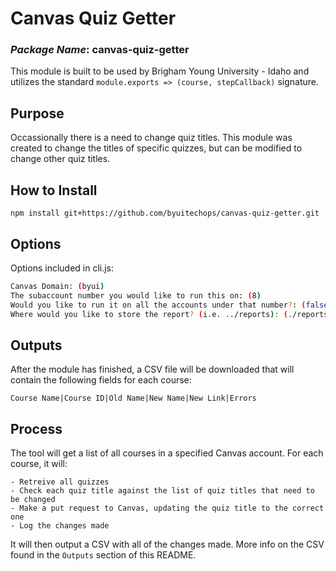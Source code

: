 # Canvas Quiz Getter
### *Package Name*: canvas-quiz-getter

This module is built to be used by Brigham Young University - Idaho and utilizes the standard `module.exports => (course, stepCallback)` signature.


## Purpose
Occassionally there is a need to change quiz titles. This module was created to change the titles of specific quizzes, but can be modified to change other quiz titles.


## How to Install
```
npm install git+https://github.com/byuitechops/canvas-quiz-getter.git
```


## Options

Options included in cli.js:
```bash
Canvas Domain: (byui)
The subaccount number you would like to run this on: (8)
Would you like to run it on all the accounts under that number?: (false)
Where would you like to store the report? (i.e. ../reports): (./reports)
```


## Outputs

After the module has finished, a CSV file will be downloaded that will contain the following fields for each course:

`Course Name|Course ID|Old Name|New Name|New Link|Errors`


## Process

The tool will get a list of all courses in a specified Canvas account. For each course, it will:

    - Retreive all quizzes
    - Check each quiz title against the list of quiz titles that need to be changed
    - Make a put request to Canvas, updating the quiz title to the correct one
    - Log the changes made

It will then output a CSV with all of the changes made. More info on the CSV found in the `Outputs` section of this README.
